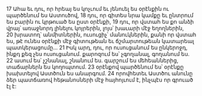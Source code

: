 17 Ահա եւ դու, որ հրեայ ես կոչւում եւ յենուել ես օրէնքին ու պարծենում ես Աստուծով, 18 դու, որ գիտես նրա կամքը եւ ընտրում ես բարին ու կրթուած ես ըստ օրէնքի, 19 դու, որ վստահ ես քո անձի վրայ՝ առաջնորդ լինելու կոյրերին, լոյս՝ խաւարի մէջ եղողներին, 20 խրատող՝ անմիտներին, ուսուցիչ՝ մանուկներին, քանի որ վստահ ես, թէ ունես օրէնքի մէջ գիտութեան եւ ճշմարտութեան կատարեալ պատկերացումը... 21 Իսկ արդ, դու, որ ուսուցանում ես ընկերոջդ, ինքդ քեզ չես ուսուցանում. քարոզում ես՝ չգողանալ, գողանում ես. 22 ասում ես՝ չշնանալ, շնանում ես. գարշում ես մեհեաններից, տաճարներն ես կողոպտում. 23 օրէնքով պարծենում ես՝ օրէնքը խախտելով Աստծուն ես անարգում. 24 որովհետեւ Աստծու անունը ձեր պատճառով հեթանոսների մէջ հայհոյւում է, ինչպէս որ գրուած էլ է:
